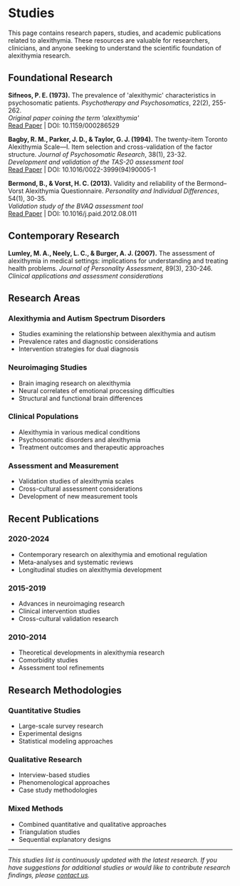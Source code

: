 # Studies

This page contains research papers, studies, and academic publications related to alexithymia. These resources are valuable for researchers, clinicians, and anyone seeking to understand the scientific foundation of alexithymia research.

## Foundational Research

**Sifneos, P. E. (1973).** The prevalence of 'alexithymic' characteristics in psychosomatic patients. *Psychotherapy and Psychosomatics*, 22(2), 255-262.  
*Original paper coining the term 'alexithymia'*  
[Read Paper](https://www.karger.com/Article/Abstract/286529) | DOI: 10.1159/000286529

**Bagby, R. M., Parker, J. D., & Taylor, G. J. (1994).** The twenty-item Toronto Alexithymia Scale—I. Item selection and cross-validation of the factor structure. *Journal of Psychosomatic Research*, 38(1), 23-32.  
*Development and validation of the TAS-20 assessment tool*  
[Read Paper](https://www.sciencedirect.com/science/article/abs/pii/0022399994900051) | DOI: 10.1016/0022-3999(94)90005-1

**Bermond, B., & Vorst, H. C. (2013).** Validity and reliability of the Bermond–Vorst Alexithymia Questionnaire. *Personality and Individual Differences*, 54(1), 30-35.  
*Validation study of the BVAQ assessment tool*  
[Read Paper](https://www.sciencedirect.com/science/article/abs/pii/S0191886912003807) | DOI: 10.1016/j.paid.2012.08.011

## Contemporary Research

**Lumley, M. A., Neely, L. C., & Burger, A. J. (2007).** The assessment of alexithymia in medical settings: implications for understanding and treating health problems. *Journal of Personality Assessment*, 89(3), 230-246.  
*Clinical applications and assessment considerations*

## Research Areas

### Alexithymia and Autism Spectrum Disorders
- Studies examining the relationship between alexithymia and autism
- Prevalence rates and diagnostic considerations
- Intervention strategies for dual diagnosis

### Neuroimaging Studies
- Brain imaging research on alexithymia
- Neural correlates of emotional processing difficulties
- Structural and functional brain differences

### Clinical Populations
- Alexithymia in various medical conditions
- Psychosomatic disorders and alexithymia
- Treatment outcomes and therapeutic approaches

### Assessment and Measurement
- Validation studies of alexithymia scales
- Cross-cultural assessment considerations
- Development of new measurement tools

## Recent Publications

### 2020-2024
- Contemporary research on alexithymia and emotional regulation
- Meta-analyses and systematic reviews
- Longitudinal studies on alexithymia development

### 2015-2019
- Advances in neuroimaging research
- Clinical intervention studies
- Cross-cultural validation research

### 2010-2014
- Theoretical developments in alexithymia research
- Comorbidity studies
- Assessment tool refinements

## Research Methodologies

### Quantitative Studies
- Large-scale survey research
- Experimental designs
- Statistical modeling approaches

### Qualitative Research
- Interview-based studies
- Phenomenological approaches
- Case study methodologies

### Mixed Methods
- Combined quantitative and qualitative approaches
- Triangulation studies
- Sequential explanatory designs

---

*This studies list is continuously updated with the latest research. If you have suggestions for additional studies or would like to contribute research findings, please [contact us](contact.md).*
